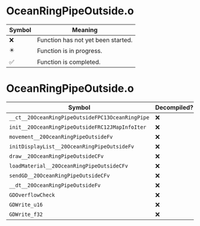 # OceanRingPipeOutside.o
| Symbol | Meaning 
| ------------- | ------------- 
| :x: | Function has not yet been started. 
| :eight_pointed_black_star: | Function is in progress. 
| :white_check_mark: | Function is completed. 


# OceanRingPipeOutside.o
| Symbol | Decompiled? |
| ------------- | ------------- |
| `__ct__20OceanRingPipeOutsideFPC13OceanRingPipe` | :x: |
| `init__20OceanRingPipeOutsideFRC12JMapInfoIter` | :x: |
| `movement__20OceanRingPipeOutsideFv` | :x: |
| `initDisplayList__20OceanRingPipeOutsideFv` | :x: |
| `draw__20OceanRingPipeOutsideCFv` | :x: |
| `loadMaterial__20OceanRingPipeOutsideCFv` | :x: |
| `sendGD__20OceanRingPipeOutsideCFv` | :x: |
| `__dt__20OceanRingPipeOutsideFv` | :x: |
| `GDOverflowCheck` | :x: |
| `GDWrite_u16` | :x: |
| `GDWrite_f32` | :x: |
